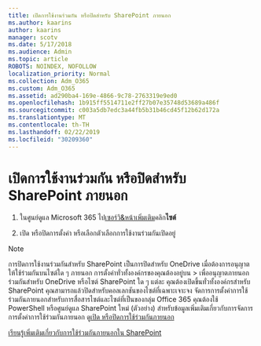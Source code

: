 ```yaml
---
title: เปิดการใช้งานร่วมกัน หรือปิดสำหรับ SharePoint ภายนอก
ms.author: kaarins
author: kaarins
manager: scotv
ms.date: 5/17/2018
ms.audience: Admin
ms.topic: article
ROBOTS: NOINDEX, NOFOLLOW
localization_priority: Normal
ms.collection: Adm_O365
ms.custom: Adm_O365
ms.assetid: ad290ba4-169e-4866-9c78-2763319e9ed0
ms.openlocfilehash: 1b915ff5514711e2ff27b07e35748d53689a486f
ms.sourcegitcommit: c003a5db7edc3a44fb5b31b46cd45f12b62d172a
ms.translationtype: MT
ms.contentlocale: th-TH
ms.lasthandoff: 02/22/2019
ms.locfileid: "30209360"
---
```

# <a name="turn-external-sharing-on-or-off-for-sharepoint"></a>เปิดการใช้งานร่วมกัน หรือปิดสำหรับ SharePoint ภายนอก

1. ในศูนย์ดูแล Microsoft 365 ไป[เซอร์วิ&amp;หน้าเพิ่มเติม](https://portal.office.com/adminportal/home#/Settings/ServicesAndAddIns)คลิก**ไซต์**
    
2. เปิด หรือปิดการตั้งค่า หรือเลือกตัวเลือกการใช้งานร่วมกันเปิดอยู่
    
> [!NOTE]
> การปิดการใช้งานร่วมกันสำหรับ SharePoint เป็นการปิดสำหรับ OneDrive เมื่อต้องการอนุญาตให้ใช้ร่วมกันบนไซต์ใด ๆ ภายนอก การตั้งค่าทั่วทั้งองค์กรของคุณต้องอยู่บน > เพื่ออนุญาตภายนอกร่วมกันสำหรับ OneDrive หรือไซต์ SharePoint ใด ๆ แต่ละ คุณต้องเปิดขึ้นทั่วทั้งองค์กรสำหรับ SharePoint คุณสามารถแล้วปิดสำหรับคอลเลกชันของไซต์ที่เฉพาะเจาะจง จัดการการตั้งค่าการใช้ร่วมกันภายนอกสำหรับการสื่อสารไซต์และไซต์ที่เป็นของกลุ่ม Office 365 คุณต้องใช้ PowerShell หรือศูนย์ดูแล SharePoint ใหม่ (ตัวอย่าง) สำหรับข้อมูลเพิ่มเติมเกี่ยวกับการจัดการการตั้งค่าการใช้ร่วมกันภายนอก ดู[เปิด หรือปิดการใช้ร่วมกันภายนอก](https://go.microsoft.com/fwlink/?linkid=866426) 
  
[เรียนรู้เพิ่มเติมเกี่ยวกับการใช้ร่วมกันภายนอกใน SharePoint](https://go.microsoft.com/fwlink/?linkid=734908)
  

